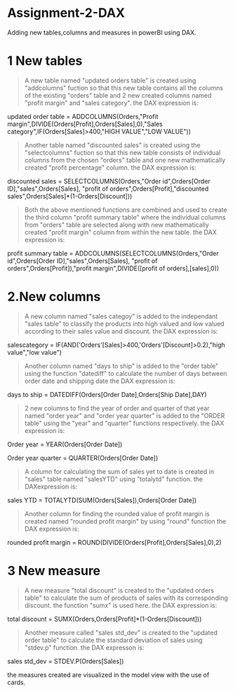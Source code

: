 # Assignment-2-DAX
  Adding new tables,columns and measures in powerBI using DAX.

# 1 New tables

>A new table named "updated orders table" is created using "addcolumns" fuction so that this new table
contains all the columns of the existing "orders" table and 2 new created columns named "profit margin" 
and "sales category".
the DAX expression is:

updated order table = ADDCOLUMNS(Orders,"Profit margin",DIVIDE(Orders[Profit],Orders[Sales],0),"Sales category",IF(Orders[Sales]>400,"HIGH VALUE","LOW VALUE"))

>Another table named "discounted sales" is created using the "selectcolumns" fuction so that this new table
consists of individual columns from the chosen "orders" table and one new mathematically created 
"profit percentage" column.
the DAX expression is:

discounted sales = SELECTCOLUMNS(Orders,"Order id",Orders[Order ID],"sales",Orders[Sales],
"profit of orders",Orders[Profit],"discounted sales",Orders[Sales]*(1-Orders[Discount]))

>Both the above mentioned functions are combined and used to create the third column "profit summary table" 
where the individual columns from "orders" table are selected along with new mathematically created
 "profit margin" column from within the new table.
the DAX expression is:

profit summary table = ADDCOLUMNS(SELECTCOLUMNS(Orders,"Order id",Orders[Order ID],"sales",Orders[Sales],
"profit of orders",Orders[Profit]),"profit margin",DIVIDE([profit of orders],[sales],0))

# 2.New columns

>A new column named "sales categoy" is added to the independant "sales table" to classify the products into
 high valued and low valued according to their sales value and discount.
the DAX expression is:

salescategory = IF(AND('Orders'[Sales]>400,'Orders'[Discount]>0.2),"high value","low value")


>Another column named "days to ship" is added to the "order table" using the function "datediff" to 
calculate the number of days between order date and shipping date
the DAX expression is:


days to ship = DATEDIFF(Orders[Order Date],Orders[Ship Date],DAY)

>2 new columns to find the year of order and quarter of that year named "order year" and "order year
quarter" is added to the "ORDER  table" using the "year" and "quarter" functions respectively.
the DAX expression is:

Order year = YEAR(Orders[Order Date])

Order year quarter = QUARTER(Orders[Order Date])

>A column for calculating the sum of sales yet to date is created in "sales" table named "salesYTD"
 using "totalytd" function.
the DAXexpression is:

sales YTD = TOTALYTD(SUM(Orders[Sales]),Orders[Order Date])

>Another column for finding the rounded value of profit margin is created named "rounded profit margin" 
by using "round" function
the DAX expression is:

rounded profit margin = ROUND(DIVIDE(Orders[Profit],Orders[Sales],0),2)

# 3 New measure

>A new measure "total discount" is created to the "updated orders table" to calculate the sum of products 
of sales with its corresponding discount. the function "sumx" is used here.
the DAX expression is:

total discount = SUMX(Orders,Orders[Profit]*(1-Orders[Discount]))

>Another measure called "sales std_dev" is created to the "updated order table" to calculate the standard 
deviation of sales using "stdev.p" function.
the DAX expresson is:

sales std_dev = STDEV.P(Orders[Sales])

the measures created are visualized in the model view with the use of cards.



